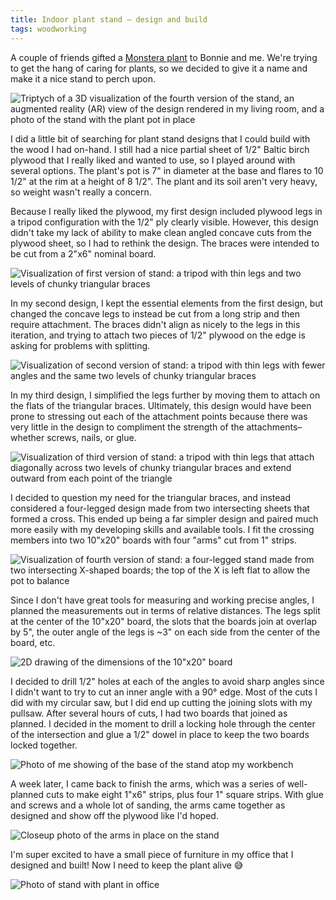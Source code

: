 ```yaml
---
title: Indoor plant stand – design and build
tags: woodworking
---
```


A couple of friends gifted a [Monstera plant][monstera] to Bonnie and me. We're trying to get the hang of caring for plants, so we decided to give it a name and make it a nice stand to perch upon.

![Triptych of a 3D visualization of the fourth version of the stand, an augmented reality (AR) view of the design rendered in my living room, and a photo of the stand with the plant pot in place](/assets/plant-stand/triptych.png)

I did a little bit of searching for plant stand designs that I could build with the wood I had on-hand. I still had a nice partial sheet of 1/2" Baltic birch plywood that I really liked and wanted to use, so I played around with several options. The plant's pot is 7" in diameter at the base and flares to 10 1/2" at the rim at a height of 8 1/2". The plant and its soil aren't very heavy, so weight wasn't really a concern.

Because I really liked the plywood, my first design included plywood legs in a tripod configuration with the 1/2" ply clearly visible. However, this design didn't take my lack of ability to make clean angled concave cuts from the plywood sheet, so I had to rethink the design. The braces were intended to be cut from a 2"x6" nominal board.

![Visualization of first version of stand: a tripod with thin legs and two levels of chunky triangular braces](/assets/plant-stand/version-1.png)

In my second design, I kept the essential elements from the first design, but changed the concave legs to instead be cut from a long strip and then require attachment. The braces didn't align as nicely to the legs in this iteration, and trying to attach two pieces of 1/2" plywood on the edge is asking for problems with splitting.

![Visualization of second version of stand: a tripod with thin legs with fewer angles and the same two levels of chunky triangular braces](/assets/plant-stand/version-2.png)

In my third design, I simplified the legs further by moving them to attach on the flats of the triangular braces. Ultimately, this design would have been prone to stressing out each of the attachment points because there was very little in the design to compliment the strength of the attachments–whether screws, nails, or glue.

![Visualization of third version of stand: a tripod with thin legs that attach diagonally across two levels of chunky triangular braces and extend outward from each point of the triangle](/assets/plant-stand/version-3.png)

I decided to question my need for the triangular braces, and instead considered a four-legged design made from two intersecting sheets that formed a cross. This ended up being a far simpler design and paired much more easily with my developing skills and available tools. I fit the crossing members into two 10"x20" boards with four "arms" cut from 1" strips.

![Visualization of fourth version of stand: a four-legged stand made from two intersecting X-shaped boards; the top of the X is left flat to allow the pot to balance](/assets/plant-stand/version-4.png)

Since I don't have great tools for measuring and working precise angles, I planned the measurements out in terms of relative distances. The legs split at the center of the 10"x20" board, the slots that the boards join at overlap by 5", the outer angle of the legs is ~3" on each side from the center of the board, etc.

![2D drawing of the dimensions of the 10"x20" board](/assets/plant-stand/diagram.png)

I decided to drill 1/2" holes at each of the angles to avoid sharp angles since I didn't want to try to cut an inner angle with a 90° edge. Most of the cuts I did with my circular saw, but I did end up cutting the joining slots with my pullsaw. After several hours of cuts, I had two boards that joined as planned. I decided in the moment to drill a locking hole through the center of the intersection and glue a 1/2" dowel in place to keep the two boards locked together.

![Photo of me showing of the base of the stand atop my workbench](/assets/plant-stand/me.jpg)

A week later, I came back to finish the arms, which was a series of well-planned cuts to make eight 1"x6" strips, plus four 1" square strips. With glue and screws and a whole lot of sanding, the arms came together as designed and show off the plywood like I'd hoped.

![Closeup photo of the arms in place on the stand](/assets/plant-stand/closeup.png)

I'm super excited to have a small piece of furniture in my office that I designed and built! Now I need to keep the plant alive 😅

![Photo of stand with plant in office](/assets/plant-stand/in-situ.jpg)

[monstera]: https://en.wikipedia.org/wiki/Monstera
